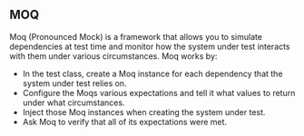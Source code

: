 ## MOQ



Moq (Pronounced Mock) is a framework that allows you to simulate dependencies at test time and monitor how the system under test interacts with them under various circumstances. Moq works by:

- In the test class, create a Moq instance for each dependency that the system under test relies on.
- Configure the Moqs various expectations and tell it what values to return under what circumstances.
- Inject those Moq instances when creating the system under test.
- Ask Moq to verify that all of its expectations were met.

